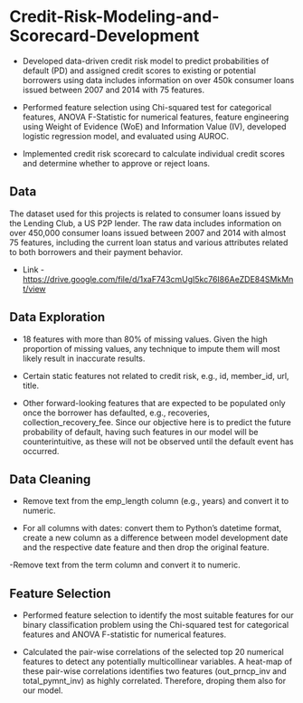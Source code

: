 # Credit-Risk-Modeling-and-Scorecard-Development
- Developed data-driven credit risk model to predict probabilities of default (PD) and assigned credit scores to existing or potential borrowers using data includes information on over 450k consumer loans issued between 2007 and 2014 with 75 features.

- Performed feature selection using Chi-squared test for categorical features, ANOVA F-Statistic for numerical features, feature engineering using Weight of Evidence (WoE) and Information Value (IV), developed logistic regression model, and evaluated using AUROC. 

- Implemented credit risk scorecard to calculate individual credit scores and determine whether to approve or reject loans.

## Data

The dataset used for this projects is related to consumer loans issued by the Lending Club, a US P2P lender. The raw data includes information on over 450,000 consumer loans issued between 2007 and 2014 with almost 75 features, including the current loan status and various attributes related to both borrowers and their payment behavior.

- Link - https://drive.google.com/file/d/1xaF743cmUgI5kc76I86AeZDE84SMkMnt/view

## Data Exploration

- 18 features with more than 80% of missing values. Given the high proportion of missing values, any technique to impute them will most likely result in inaccurate results.

- Certain static features not related to credit risk, e.g., id, member_id, url, title.

- Other forward-looking features that are expected to be populated only once the borrower has defaulted, e.g., recoveries, collection_recovery_fee. Since our objective here is to predict the future probability of default, having such features in our model will be counterintuitive, as these will not be observed until the default event has occurred.

## Data Cleaning

- Remove text from the emp_length column (e.g., years) and convert it to numeric.

- For all columns with dates: convert them to Python’s datetime format, create a new column as a difference between model development date and the respective date feature and then drop the original feature.

-Remove text from the term column and convert it to numeric.

## Feature Selection

- Performed feature selection to identify the most suitable features for our binary classification problem using the Chi-squared test for categorical features and ANOVA F-statistic for numerical features.

- Calculated the pair-wise correlations of the selected top 20 numerical features to detect any potentially multicollinear variables. A heat-map of these pair-wise correlations identifies two features (out_prncp_inv and total_pymnt_inv) as highly correlated. Therefore,  droping them also for our model.
